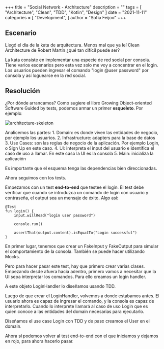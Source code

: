 +++
title = "Social Network - Architecture"
description = ""
tags = [
    "Architecture",
    "Clean",
    "TDD",
    "Kotlin",
    "Design"
]
date = "2021-11-11"
categories = [
    "Development",
]
author = "Sofia Feijoo"
+++

## Escenario

Llegó el día de la kata de arquitectura. Menos mal que ya leí Clean Architecture de Robert Martin ¿qué tan difícil puede ser?

La kata consiste en implementar una especie de red social por consola. Tiene varios escenarios pero esta vez solo me voy a concentrar en el login. Los usuarios pueden ingresar el comando "login @user password" por consola y así loguearse en la red social. 


## Resolución

¿Por dónde arrancamos? Como sugiere el libro Growing Object-oriented Software Guided by tests, podemos armar un primer **esqueleto**. Por ejemplo:

![architecture-skeleton](/social-network-architecture.png)

Analicemos las partes: 
    1. Domain: es donde viven las entidades de negocio, por ejemplo los usuarios.
    2. Infrastructure: adapters para la base de datos
    3. Use Cases: son las reglas de negocio de la aplicación. Por ejemplo Login, o Sign Up en este caso. 
    4. UI: interpreta el input del usuario e identifica el caso de uso a llamar. En este caso la UI es la consola
    5. Main: inicializa la aplicación

Es importante que el esquema tenga las dependencias bien direccionadas. 

Ahora seguimos con los tests.

Empezamos con un test **end-to-end** que testee el login. El test debe verificar que cuando se introduzca un comando de login con usuario y contraseña, el output sea un mensaje de éxito. Algo así: 

    @Test
    fun login() {
        input.willRead("login user password")
     
        console.run()
     
        assertThat(output.content).isEqualTo("Login successful")
    }

En primer lugar, tenemos que crear un FakeInput y FakeOutput para simular el comportamiento de la consola. También se puede hacer utilizando Mocks. 

Pero para hacer pasar este test, hay que primero crear varias clases. Empezando desde afuera hacia adentro, primero vamos a necesitar que la UI sepa interpretar los comandos. Para ello creamos un login handler.

A este objeto LoginHandler lo diseñamos usando TDD. 

Luego de que crear el LoginHandler, volvemos a donde estabamos antes. El usuario ahora es capaz de ingresar el comando, y la consola es capaz de interpretarlo. Cuando lo interprete llamará al caso de uso Login que es quien conoce a las entidades del domain necesarias para ejecutarlo. 

Diseñamos el use case Login con TDD y de paso creamos el User en el domain.

Ahora sí podemos volver al test end-to-end con el que iniciamos y dejamos en rojo, para ahora hacerlo pasar. 

